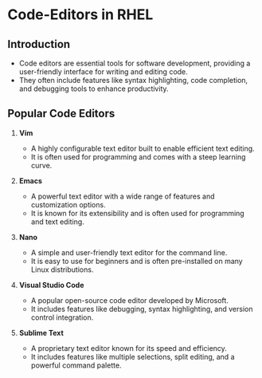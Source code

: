 # Code-Editors in RHEL

## Introduction

- Code editors are essential tools for software development, providing a user-friendly interface for writing and editing code.
- They often include features like syntax highlighting, code completion, and debugging tools to enhance productivity.

## Popular Code Editors

1. **Vim**
   - A highly configurable text editor built to enable efficient text editing.
   - It is often used for programming and comes with a steep learning curve.

2. **Emacs**
   - A powerful text editor with a wide range of features and customization options.
   - It is known for its extensibility and is often used for programming and text editing.

3. **Nano**
   - A simple and user-friendly text editor for the command line.
   - It is easy to use for beginners and is often pre-installed on many Linux distributions.

4. **Visual Studio Code**
   - A popular open-source code editor developed by Microsoft.
   - It includes features like debugging, syntax highlighting, and version control integration.

5. **Sublime Text**
   - A proprietary text editor known for its speed and efficiency.
   - It includes features like multiple selections, split editing, and a powerful command palette.
